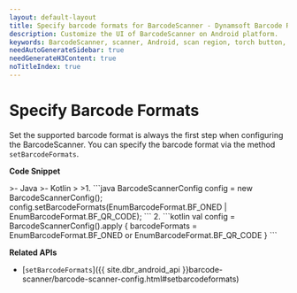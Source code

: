 ```yaml
---
layout: default-layout
title: Specify barcode formats for BarcodeScanner - Dynamsoft Barcode Reader for Android
description: Customize the UI of BarcodeScanner on Android platform.
keywords: BarcodeScanner, scanner, Android, scan region, torch button, close button, scan laser
needAutoGenerateSidebar: true
needGenerateH3Content: true
noTitleIndex: true
---
```


# Specify Barcode Formats

Set the supported barcode format is always the first step when configuring the BarcodeScanner. You can specify the barcode format via the method `setBarcodeFormats`.

**Code Snippet**

<div class="sample-code-prefix"></div>
>- Java
>- Kotlin
>
>1. 
```java
BarcodeScannerConfig config = new BarcodeScannerConfig();
config.setBarcodeFormats(EnumBarcodeFormat.BF_ONED | EnumBarcodeFormat.BF_QR_CODE);
```
2. 
```kotlin
val config = BarcodeScannerConfig().apply {
   barcodeFormats = EnumBarcodeFormat.BF_ONED or EnumBarcodeFormat.BF_QR_CODE
}
```

**Related APIs**

- [`setBarcodeFormats`]({{ site.dbr_android_api }}barcode-scanner/barcode-scanner-config.html#setbarcodeformats)
